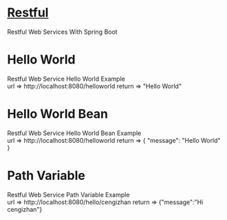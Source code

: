 # [Restful](https://github.com/cengizhanaydin/restful/tree/master/helloworld)
Restful Web Services With Spring Boot

# Hello World
  Restful Web Service Hello World Example <br/>
  url => http://localhost:8080/helloworld
  return => "Hello World"

# Hello World Bean
  Restful Web Service Hello World Bean Example <br/>
  url => http://localhost:8080/helloworld
  return => { "message": "Hello World" }

# Path Variable
  Restful Web Service Path Variable Example <br/>
  url => http://localhost:8080/hello/cengizhan
  return => {"message":"Hi cengizhan"}
